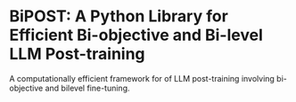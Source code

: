 # BiPOST: A Python Library for Efficient Bi-objective and Bi-level LLM Post-training

A computationally efficient framework for of LLM post-training involving bi-objective and bilevel fine-tuning.
